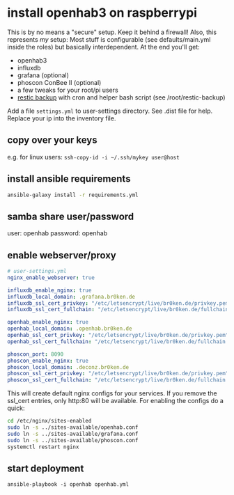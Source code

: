 # install openhab3 on raspberrypi

This is by no means a "secure" setup. Keep it behind a firewall!
Also, this represents _my_ setup: Most stuff is configurable (see defaults/main.yml inside the roles) but basically interdependent.
At the end you'll get:

* openhab3
* influxdb
* grafana (optional)
* phoscon ConBee II (optional)
* a few tweaks for your root/pi users
* [restic backup](https://restic.net/) with cron and helper bash script (see /root/restic-backup)

Add a file ```settings.yml``` to user-settings directory. See .dist file for help.
Replace your ip into the inventory file. 
## copy over your keys

e.g. for linux users: 
```ssh-copy-id -i ~/.ssh/mykey user@host```

## install ansible requirements

```bash
ansible-galaxy install -r requirements.yml
```

## samba share user/password

user: openhab
password: openhab

## enable webserver/proxy

```yml
# user-settings.yml
nginx_enable_webserver: true

influxdb_enable_nginx: true
influxdb_local_domain: .grafana.br0ken.de
influxdb_ssl_cert_privkey: "/etc/letsencrypt/live/br0ken.de/privkey.pem"
influxdb_ssl_cert_fullchain: "/etc/letsencrypt/live/br0ken.de/fullchain.pem"

openhab_enable_nginx: true
openhab_local_domain: .openhab.br0ken.de
openhab_ssl_cert_privkey: "/etc/letsencrypt/live/br0ken.de/privkey.pem"
openhab_ssl_cert_fullchain: "/etc/letsencrypt/live/br0ken.de/fullchain.pem"

phoscon_port: 8090
phoscon_enable_nginx: true
phoscon_local_domain: .deconz.br0ken.de
phoscon_ssl_cert_privkey: "/etc/letsencrypt/live/br0ken.de/privkey.pem"
phoscon_ssl_cert_fullchain: "/etc/letsencrypt/live/br0ken.de/fullchain.pem"

```
This will create default nginx configs for your services. If you remove the ssl_cert entries, only http:80 will be available.
For enabling the configs do a quick:

```bash
cd /etc/nginx/sites-enabled
sudo ln -s ../sites-available/openhab.conf
sudo ln -s ../sites-available/grafana.conf
sudo ln -s ../sites-available/phoscon.conf
systemctl restart nginx
```

## start deployment

```ansible-playbook -i openhab openhab.yml```